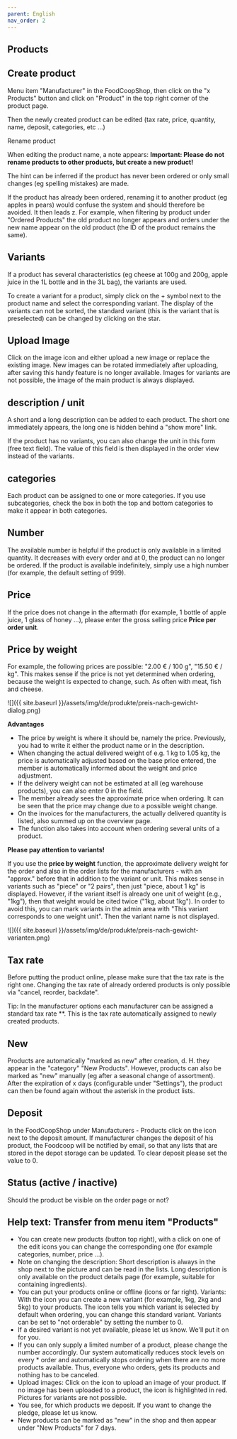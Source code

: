 ```yaml
---
parent: English
nav_order: 2
---
```

## Products

## Create product

Menu item "Manufacturer" in the FoodCoopShop, then click on the "x Products" button and click on "Product" in the top right corner of the product page.

Then the newly created product can be edited (tax rate, price, quantity, name, deposit, categories, etc ...)

Rename product

When editing the product name, a note appears: **Important: Please do not rename products to other products, but create a new product!**

The hint can be inferred if the product has never been ordered or only small changes (eg spelling mistakes) are made.

If the product has already been ordered, renaming it to another product (eg apples in pears) would confuse the system and should therefore be avoided. It then leads z. For example, when filtering by product under "Ordered Products" the old product no longer appears and orders under the new name appear on the old product (the ID of the product remains the same).

## Variants

If a product has several characteristics (eg cheese at 100g and 200g, apple juice in the 1L bottle and in the 3L bag), the variants are used.

To create a variant for a product, simply click on the + symbol next to the product name and select the corresponding variant. The display of the variants can not be sorted, the standard variant (this is the variant that is preselected) can be changed by clicking on the star.

## Upload Image

Click on the image icon and either upload a new image or replace the existing image. New images can be rotated immediately after uploading, after saving this handy feature is no longer available. Images for variants are not possible, the image of the main product is always displayed.

## description / unit

A short and a long description can be added to each product. The short one immediately appears, the long one is hidden behind a "show more" link.

If the product has no variants, you can also change the unit in this form (free text field). The value of this field is then displayed in the order view instead of the variants.

## categories

Each product can be assigned to one or more categories. If you use subcategories, check the box in both the top and bottom categories to make it appear in both categories.

## Number

The available number is helpful if the product is only available in a limited quantity. It decreases with every order and at 0, the product can no longer be ordered. If the product is available indefinitely, simply use a high number (for example, the default setting of 999).

## Price

If the price does not change in the aftermath (for example, 1 bottle of apple juice, 1 glass of honey ...), please enter the gross selling price **Price per order unit**.

## Price by weight

For example, the following prices are possible: "2.00 € / 100 g", "15.50 € / kg". This makes sense if the price is not yet determined when ordering, because the weight is expected to change, such. As often with meat, fish and cheese.

![]({{ site.baseurl }}/assets/img/de/produkte/preis-nach-gewicht-dialog.png)

**Advantages**

* The price by weight is where it should be, namely the price. Previously, you had to write it either the product name or in the description.
* When changing the actual delivered weight of e.g. 1 kg to 1.05 kg, the price is automatically adjusted based on the base price entered, the member is automatically informed about the weight and price adjustment.
* If the delivery weight can not be estimated at all (eg warehouse products), you can also enter 0 in the field.
* The member already sees the approximate price when ordering. It can be seen that the price may change due to a possible weight change.
* On the invoices for the manufacturers, the actually delivered quantity is listed, also summed up on the overview page.
* The function also takes into account when ordering several units of a product.

**Please pay attention to variants!**

If you use the **price by weight** function, the approximate delivery weight for the order and also in the order lists for the manufacturers - with an "approx." before that in addition to the variant or unit. This makes sense in variants such as "piece" or "2 pairs", then just "piece, about 1 kg" is displayed. However, if the variant itself is already one unit of weight (e.g., "1kg"), then that weight would be cited twice ("1kg, about 1kg"). In order to avoid this, you can mark variants in the admin area with "This variant corresponds to one weight unit". Then the variant name is not displayed.

![]({{ site.baseurl }}/assets/img/de/produkte/preis-nach-gewicht-varianten.png)

## Tax rate

Before putting the product online, please make sure that the tax rate is the right one. Changing the tax rate of already ordered products is only possible via "cancel, reorder, backdate".

Tip: In the manufacturer options each manufacturer can be assigned a standard tax rate **. This is the tax rate automatically assigned to newly created products.

## New

Products are automatically "marked as new" after creation, d. H. they appear in the "category" "New Products". However, products can also be marked as "new" manually (eg after a seasonal change of assortment). After the expiration of x days (configurable under "Settings"), the product can then be found again without the asterisk in the product lists.

## Deposit

In the FoodCoopShop under Manufacturers - Products click on the icon next to the deposit amount. If manufacturer changes the deposit of his product, the Foodcoop will be notified by email, so that any lists that are stored in the depot storage can be updated. To clear deposit please set the value to 0.

## Status (active / inactive)

Should the product be visible on the order page or not?

## Help text: Transfer from menu item "Products"
* You can create new products (button top right), with a click on one of the edit icons you can change the corresponding one (for example categories, number, price ...).
* Note on changing the description: Short description is always in the shop next to the picture and can be read in the lists. Long description is only available on the product details page (for example, suitable for containing ingredients).
* You can put your products online or offline (icons or far right).
Variants: With the icon you can create a new variant (for example, 1kg, 2kg and 5kg) to your products. The icon tells you which variant is selected by default when ordering, you can change this standard variant. Variants can be set to "not orderable" by setting the number to 0.
* If a desired variant is not yet available, please let us know. We'll put it on for you.
* If you can only supply a limited number of a product, please change the number accordingly. Our system automatically reduces stock levels on every * order and automatically stops ordering when there are no more products available. Thus, everyone who orders, gets its products and nothing has to be canceled.
* Upload images: Click on the icon to upload an image of your product. If no image has been uploaded to a product, the icon is highlighted in red. Pictures for variants are not possible.
* You see, for which products we deposit. If you want to change the pledge, please let us know.
* New products can be marked as "new" in the shop and then appear under "New Products" for 7 days.